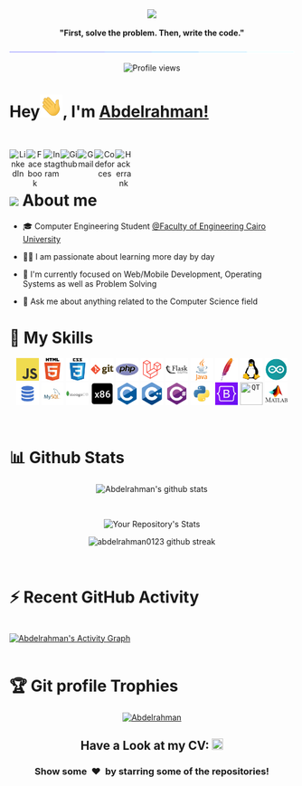 <!--<p align="center">

  <img src="https://camo.githubusercontent.com/bc109ebf393b45e7e54faaf8d9bc9c7866883640a5682be7c8529be55edf1149/68747470733a2f2f7332373338392e7063646e2e636f2f77702d636f6e74656e742f75706c6f6164732f323031392f30382f41646f626553746f636b5f3234343637353435322e6a706567" alt="Coder GIF" width="400" height="300">
  <img src="https://media.giphy.com/media/SWoSkN6DxTszqIKEqv/giphy.gif" alt="Coder GIF" width="500" height="400">

</p>-->

<div align="center">
  
<img src="https://miro.medium.com/max/2048/1*OohqW5DGh9CQS4hLY5FXzA.png" height="320"/>

**"First, solve the problem. Then, write the code."**

  <img src="neon.gif">
  
 <!-- <a href="https://badges.pufler.dev">
    <img src="https://badges.pufler.dev/repos/abdelrahman0123?&a=0"> 
    
  </a> -->

![Profile views](https://gpvc.arturio.dev/abdelrahman0123) <!-- [![Repos Badge](https://badges.pufler.dev/repos/abdelrahman0123)](https://badges.pufler.dev) -->

</div>

# Hey<img src="wave.gif" width="40px" height="40px">, I'm [Abdelrahman!](https://www.linkedin.com/in/abdelrahman-hamdy-b42233194/)

<br/>
<div align="center">

<a href="https://www.linkedin.com/in/abdelrahman-hamdy-b42233194/"><img align="left" alt="LinkedIn" width="30px" src="https://user-images.githubusercontent.com/76125650/140648921-7692f46e-76c4-47f6-8c1f-383841428bbe.png" draggable="false" /></a>

 <!-- <a href="https://www.facebook.com/abdelrahman.alsayed.9/">
  <img align="left" alt="Facebook" width="30px" src="https://image.flaticon.com/icons/svg/2111/2111342.svg" draggable="false" />
</a> -->

  <a href="https://www.facebook.com/abdelrahman.alsayed.9/">
  <img align="left" alt="Facebook" width="30px" src="https://user-images.githubusercontent.com/76125650/139602215-302fea84-764a-45f9-8ca2-d623ede28c3c.png" draggable="false" />
</a>

<a href="https://www.instagram.com/_abdelrahman10/">
  <img align="left" alt="Instagram" width="30px" src="https://user-images.githubusercontent.com/76125650/141382540-72edfb69-b11e-4e61-81fd-9f0653da2162.png" draggable="false" /></a>
  
 <!-- <a href="https://github.com/abdelrahman0123">
  <img align="left" alt="Github" width="30px" src="https://image.flaticon.com/icons/svg/2111/2111432.svg" draggable="false" />
</a> -->
  
  <a href="https://github.com/abdelrahman0123">
  <img align="left" alt="Github" width="30px" src="https://user-images.githubusercontent.com/76125650/139602266-044d30d7-1ad5-4b59-a0db-bf0777dd8b7a.png" draggable="false" />
</a>

<a href="mailto:abdelrahmanhamdy49@gmail.com">
  <img align="left" alt="Gmail" width="30px" src="https://user-images.githubusercontent.com/76125650/141382583-1354ab1c-10a7-4605-a255-412ee57d2ad7.png" draggable="false" />
</a>

<a href="https://codeforces.com/profile/Abdelrahman0123">
  <img align="left" alt="Codeforces" width="37px" src="https://github.com/ZeyadTarekk/ZeyadTarekk/blob/main/codeforces.png" draggable="false" />
</a> 
  
<a href="https://www.hackerrank.com/abdelrahman0123?hr_r=1">
  <img align="left" alt="Hackerrank" width="30px" src="https://assets.brandfolder.com/y9ol94wb/v/331198/view@2x.png?v=1591971279" draggable="false" />
</a>

</div>

<br />
<br />

# <img src="https://media.giphy.com/media/VgCDAzcKvsR6OM0uWg/giphy.gif" width="50" draggable="false" > About me

- 🎓 Computer Engineering Student <a href="http://eng.cu.edu.eg/ar/">@Faculty of Engineering Cairo University</a>
- 🏃‍♂️ I am passionate about learning more day by day

- 🚧 I'm currently focused on Web/Mobile Development, Operating Systems as well as Problem Solving

- 💬 Ask me about anything related to the Computer Science field

# 🧰 My Skills

<div align="center">

<code><img height="40" title="JavaScript" src="https://raw.githubusercontent.com/github/explore/80688e429a7d4ef2fca1e82350fe8e3517d3494d/topics/javascript/javascript.png"></code>
<code><img height="40" title="HTML" src="https://raw.githubusercontent.com/github/explore/80688e429a7d4ef2fca1e82350fe8e3517d3494d/topics/html/html.png"></code>
<code><img height="40" title="CSS" src="https://raw.githubusercontent.com/github/explore/80688e429a7d4ef2fca1e82350fe8e3517d3494d/topics/css/css.png"></code>
<code><img height="40" title="Git" src="https://raw.githubusercontent.com/github/explore/80688e429a7d4ef2fca1e82350fe8e3517d3494d/topics/git/git.png"></code>
<code><img height="40" title="PHP" src="https://raw.githubusercontent.com/github/explore/80688e429a7d4ef2fca1e82350fe8e3517d3494d/topics/php/php.png"></code>
<code><img height="40" title="Laravel" src="https://raw.githubusercontent.com/github/explore/80688e429a7d4ef2fca1e82350fe8e3517d3494d/topics/laravel/laravel.png"></code>
<code><img height="40" title="Flask" src="https://raw.githubusercontent.com/github/explore/80688e429a7d4ef2fca1e82350fe8e3517d3494d/topics/flask/flask.png"></code>
<code><img height="40" title="Java" src="https://raw.githubusercontent.com/github/explore/80688e429a7d4ef2fca1e82350fe8e3517d3494d/topics/java/java.png"></code>
<code><img height="40" title="Maven" src="https://raw.githubusercontent.com/github/explore/80688e429a7d4ef2fca1e82350fe8e3517d3494d/topics/maven/maven.png"></code>
<code><img height="40" title="Linux" src="https://raw.githubusercontent.com/github/explore/80688e429a7d4ef2fca1e82350fe8e3517d3494d/topics/linux/linux.png"></code>
<code><img height="40" title="Arduino" src="https://raw.githubusercontent.com/github/explore/80688e429a7d4ef2fca1e82350fe8e3517d3494d/topics/arduino/arduino.png"></code>
<br />
<code><img height="40" title="SQL" src="https://raw.githubusercontent.com/github/explore/80688e429a7d4ef2fca1e82350fe8e3517d3494d/topics/sql/sql.png"></code>
<code><img height="40" title="MYSQL" src="https://raw.githubusercontent.com/github/explore/80688e429a7d4ef2fca1e82350fe8e3517d3494d/topics/mysql/mysql.png"></code>
<code><img height="40" title="Mongodb" src="https://raw.githubusercontent.com/github/explore/80688e429a7d4ef2fca1e82350fe8e3517d3494d/topics/mongodb/mongodb.png"></code>
<code><img height="40" title="Assembly" src="asm.png"></code>
<code><img height="40" title="C" src="https://raw.githubusercontent.com/devicons/devicon/master/icons/c/c-original.svg"></code>
<code><img height="40" title="C++" src="https://raw.githubusercontent.com/devicons/devicon/master/icons/cplusplus/cplusplus-original.svg"></code>
<code><img height="40" title="C#" src="https://raw.githubusercontent.com/devicons/devicon/master/icons/csharp/csharp-original.svg"></code>
<code><img height="40" title="Python" src="https://raw.githubusercontent.com/github/explore/80688e429a7d4ef2fca1e82350fe8e3517d3494d/topics/python/python.png"></code>
<code><img height="40" title="Bootstrap" src="bootstrap.png"></code>
<code><img src="https://upload.wikimedia.org/wikipedia/commons/0/0b/Qt_logo_2016.svg" title="QT" width="40" height="40"/></code>
<code><img height="40" title="Matlab" src="https://raw.githubusercontent.com/github/explore/80688e429a7d4ef2fca1e82350fe8e3517d3494d/topics/matlab/matlab.png"></code>

</div>

<br />

# 📊 Github Stats

<div align="center">

![Abdelrahman's github stats](https://github-readme-stats.vercel.app/api?username=abdelrahman0123&show_icons=true&theme=algolia&count_private=true)

  <br>
  
![Your Repository's Stats](https://github-readme-stats.vercel.app/api/top-langs/?username=abdelrahman0123&count_private=true&theme=algolia)

![abdelrahman0123 github streak](https://github-readme-streak-stats.herokuapp.com/?user=abdelrahman0123&theme=algolia&include_all_commits=true&count_private=true)

</div>

<br>

# ⚡ Recent GitHub Activity

  <br/>
   <a href="https://github.com/abdelrahman0123"><img alt="Abdelrahman's Activity Graph" src="https://activity-graph.herokuapp.com/graph?username=abdelrahman0123&custom_title=Abdelrahman's%20Contribution%20Graph&theme=react-dark" /></a>
  <br/>

<br/>

# :trophy: Git profile Trophies

<p align="center"> <a href="https://github.com/ryo-ma/github-profile-trophy"><img src="https://github-profile-trophy.vercel.app/?username=abdelrahman0123&layout=compact&theme=algolia" alt="Abdelrahman" /></a> </p>

<h2 align="center">Have a Look at my CV: <a href="https://drive.google.com/file/d/10NReMg792dbzJxUnMOvWnl68qL46b99_/view?usp=sharing" target="_blank"> <img src="https://img.icons8.com/external-itim2101-lineal-color-itim2101/64/000000/external-resume-human-resources-itim2101-lineal-color-itim2101-1.png"  height="20" width="20" > </a>  </h2>
<h3 align="center">Show some &nbsp;❤️&nbsp; by starring some of the repositories!</h3>

<!--![GitHub Activity Graph](https://activity-graph.herokuapp.com/graph?username=abdelrahman0123)-->
<!-- <h1 align="center">

  <img src="https://media.giphy.com/media/jpVnC65DmYeyRL4LHS/giphy.gif" width="20%">
</h1> -->
<!--
**abdelrahman0123/abdelrahman0123** is a ✨ _special_ ✨ repository because its `README.md` (this file) appears on your GitHub profile.

Here are some ideas to get you started:

- 🔭 I’m currently working on ...
- 🌱 I’m currently learning ...
- 👯 I’m looking to collaborate on ...
- 🤔 I’m looking for help with ...
- 💬 Ask me about ...
- 📫 How to reach me: ...
- 😄 Pronouns: ...
- ⚡ Fun fact: ...
  -->
